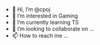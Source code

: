 - 👋 Hi, I’m @cpoj
- 👀 I’m interested in Gaming
- 🌱 I’m currently learning TS
- 💞️ I’m looking to collaborate on ...
- 📫 How to reach me ...

<!---
cpoj/cpoj is a ✨ special ✨ repository because its `README.md` (this file) appears on your GitHub profile.
You can click the Preview link to take a look at your changes.
--->
